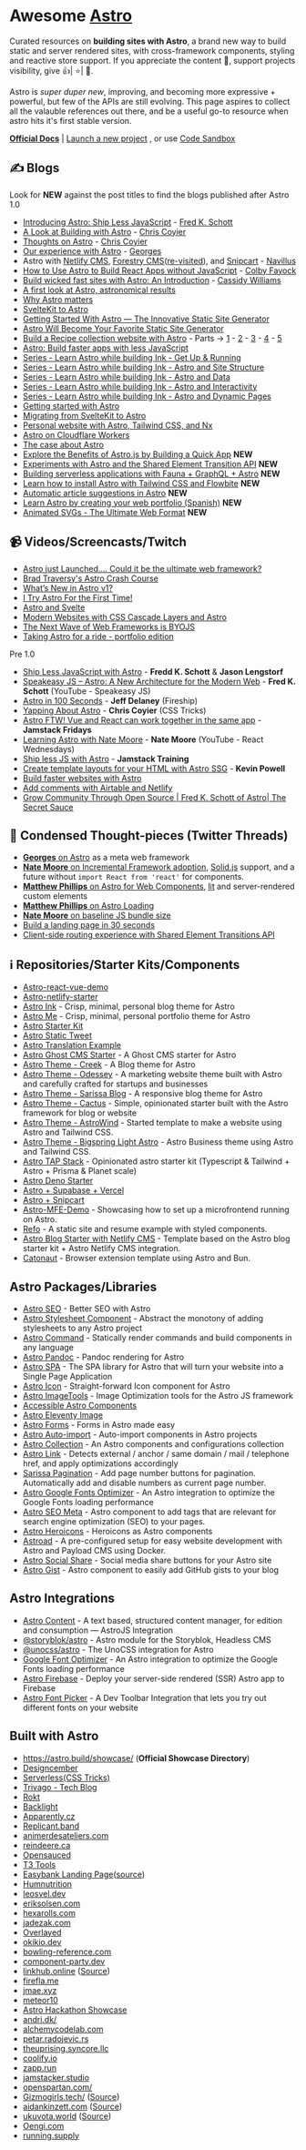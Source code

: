 # Awesome [Astro](https://twitter.com/astrodotbuild)
Curated resources on __building sites with Astro__, a brand new way to build static and server rendered sites, with cross-framework components, styling and reactive store support. If you appreciate the content 📖, support projects visibility, give 👍| ⭐| 👏.

Astro is _super duper new_, improving, and becoming more expressive + powerful, but few of the APIs are still evolving. This page aspires to collect all the valauble references out there, and be a useful go-to resource when astro hits it's first stable version.

__[Official Docs](https://docs.astro.build)__ | [Launch a new project](https://astro.new/) , or use [Code Sandbox](https://codesandbox.io/p/github/codesandbox/codesandbox-template-astro/main?file=%2FREADME.md)

## ✍️ Blogs
Look for __NEW__ against the post titles to find the blogs published after Astro 1.0
- [Introducing Astro: Ship Less JavaScript](https://astro.build/blog/introducing-astro) - [Fred K. Schott](https://twitter.com/FredKSchott)
- [A Look at Building with Astro](https://css-tricks.com/a-look-at-building-with-astro/) - [Chris Coyier](https://twitter.com/chriscoyier)
- [Thoughts on Astro](https://css-tricks.com/newsletter/255-thoughts-on-astro/) - [Chris Coyier](https://twitter.com/chriscoyier)
- [Our experience with Astro](https://divriots.com/blog/our-experience-with-astro/) - [Georges](https://twitter.com/georges_gomes)
- Astro with [Netlify CMS](https://navillus.dev/blog/astro-plus-netlify-cms), [Forestry CMS](https://navillus.dev/blog/astro-plus-forestry)([re-visited](https://navillus.dev/blog/astro-plus-forestry-revisited)), and [Snipcart](https://navillus.dev/blog/astro-plus-snipcart) - [Navillus](https://navillus.dev/)
- [How to Use Astro to Build React Apps without JavaScript](https://spacejelly.dev/posts/how-to-use-astro-to-build-react-apps-without-javascript/) - [Colby Fayock](https://twitter.com/colbyfayock)
- [Build wicked fast sites with Astro: An Introduction](https://www.netlify.com/blog/2021/07/08/build-wicked-fast-sites-with-astro-an-introduction/) - [Cassidy Williams](https://twitter.com/cassidoo)
- [A first look at Astro, astronomical results](https://daily-dev-tips.com/posts/a-first-look-at-astra-astronomical-results/)
- [Why Astro matters](https://dev.to/endymion1818/why-astro-matters-55nj)
- [SvelteKit to Astro](https://navillus.dev/blog/converting-navillus-to-astro)
- [Getting Started With Astro — The Innovative Static Site Generator](https://javascript.plainenglish.io/astro-cec429f049d)
- [Astro Will Become Your Favorite Static Site Generator](https://javascript.plainenglish.io/astro-906b03f63ab8)
- [Build a Recipe collection website with Astro](https://daily-dev-tips.com/posts/astro-recipe-collection-website-part-1-setup-collections) - Parts &rarr; [1](https://daily-dev-tips.com/posts/astro-recipe-collection-website-part-1-setup-collections/) - [2](https://daily-dev-tips.com/posts/astro-recipe-collection-website-part-2-homepage-rendering/) - [3](https://daily-dev-tips.com/posts/astro-recipe-collection-website-part-3-category-filter-pages/) - [4](https://daily-dev-tips.com/posts/astro-recipe-collection-website-part-4-styling-the-website/) - [5](https://daily-dev-tips.com/posts/astro-recipe-collection-website-part-5-hosting-on-netlify/)
- [Astro: Build faster apps with less JavaScript](https://blog.logrocket.com/astro-build-faster-apps-less-javascript/)
- [Series - Learn Astro while building Ink - Get Up & Running](https://aalam.in/blog/astro-get-up-and-running) 
- [Series - Learn Astro while building Ink - Astro and Site Structure](https://aalam.in/blog/astro-and-site-strcuture) 
- [Series - Learn Astro while building Ink - Astro and Data](https://aalam.in/blog/astro-and-data) 
- [Series - Learn Astro while building Ink - Astro and Interactivity](https://aalam.in/blog/astro-and-interactivity) 
- [Series - Learn Astro while building Ink - Astro and Dynamic Pages](https://aalam.in/blog/astro-and-dynamic-pages)
- [Getting started with Astro](https://rodneylab.com/getting-started-astro/)
- [Migrating from SvelteKit to Astro](https://byteofdev.com/posts/sveltekit-to-astro/)
- [Personal website with Astro, Tailwind CSS, and Nx](https://leosvel.dev/blog/creating-my-personal-website-with-astro-tailwindcss-and-nx/)
- [Astro on Cloudflare Workers](https://dev.to/thepassle/astro-on-cloudflare-workers-2ng7)
- [The case about Astro](https://okupter.com/blog/the-case-about-astro/)
- [Explore the Benefits of Astro.js by Building a Quick App](https://prismic.io/blog/astro-js-tutorial) __NEW__
- [Experiments with Astro and the Shared Element Transition API](https://www.maxiferreira.com/blog/astro-page-transitions/) __NEW__
- [Building serverless applications with Fauna + GraphQL + Astro](https://bholmes.dev/blog/serverless-apps-fauna-gql-astro/) __NEW__
- [Learn how to install Astro with Tailwind CSS and Flowbite](https://flowbite.com/docs/getting-started/astro/) __NEW__
- [Automatic article suggestions in Astro](https://www.nmattia.com/posts/2023-02-25-astro-suggestions/) __NEW__
- [Learn Astro by creating your web portfolio (Spanish)](https://www.webreactiva.com/bootcamp/astro) __NEW__
- [Animated SVGs - The Ultimate Web Format](https://aminoffz.github.io/blog/blog/animated-svgs/) __NEW__


## 📹 Videos/Screencasts/Twitch
- [Astro just Launched.... Could it be the ultimate web framework?](https://www.youtube.com/watch?v=gxBkghlglTg)
- [Brad Traversy's Astro Crash Course](https://www.youtube.com/watch?v=Oi9z5gfIHJs)
- [What’s New in Astro v1?](https://www.learnwithjason.dev/what-s-new-in-astro-v1)
- [I Try Astro For the First Time!](https://www.youtube.com/watch?v=2H9T1-H5V3M)
- [Astro and Svelte](https://www.youtube.com/watch?v=iYKKg-50Gm4)
- [Modern Websites with CSS Cascade Layers and Astro](https://www.twitch.tv/videos/1563918235)
- [The Next Wave of Web Frameworks is BYOJS](https://portal.gitnation.org/contents/the-next-wave-of-web-frameworks-is-byojs)
- [Taking Astro for a ride - portfolio edition](https://www.youtube.com/watch?v=QkY_rZpjEew)

Pre 1.0
- [Ship Less JavaScript with Astro](https://www.learnwithjason.dev/ship-less-javascript-with-astro) - __Fredd K. Schott__ & __Jason Lengstorf__
- [Speakeasy JS – Astro: A New Architecture for the Modern Web](https://www.youtube.com/watch?v=mgkwZqVkrwo) - __Fred K. Schott__ (YouTube - Speakeasy JS)
- [Astro in 100 Seconds](https://www.youtube.com/watch?v=dsTXcSeAZq8) - __Jeff Delaney__ (Fireship)
- [Yapping About Astro](https://www.youtube.com/watch?v=3jPaidbpUIA) - __Chris Coyier__ (CSS Tricks)
- [Astro FTW! Vue and React can work together in the same app](https://www.youtube.com/watch?v=sUrxtZA2sA0) - __Jamstack Fridays__
- [Learning Astro with Nate Moore](https://www.youtube.com/watch?v=def9EgQzRUw) - __Nate Moore__ (YouTube - React Wednesdays)
- [Ship less JS with Astro](https://courses.jamstack.training/p/ship-less-javascript-with-astro) - __Jamstack Training__
- [Create template layouts for your HTML with Astro SSG](https://www.youtube.com/watch?v=o7iQAF2EvUU) - __Kevin Powell__
- [Build faster websites with Astro](https://www.youtube.com/watch?v=x3hiyWikdrE)
- [Add comments with Airtable and Netlify](https://www.youtube.com/watch?v=IEpP05XSwWE)
- [Grow Community Through Open Source | Fred K. Schott of Astro| The Secret Sauce](https://www.youtube.com/watch?v=IjujjSU_cOA)

## 🧶 Condensed Thought-pieces (Twitter Threads)
- [__Georges__ on Astro](https://twitter.com/georges_gomes/status/1380801812656226304) as a meta web framework
- [__Nate Moore__ on Incremental Framework adoption](https://twitter.com/astrodotbuild/status/1414283562795208707), [Solid.js](https://www.solidjs.com/) support, and a future without `import React from 'react'` for components.
- [__Matthew Phillips__ on Astro for Web Components](https://twitter.com/matthewcp/status/1411050609105637377), [lit](https://twitter.com/matthewcp/status/1407826230129332228) and server-rendered custom elements
- [__Matthew Phillips__ on Astro Loading](https://twitter.com/matthewcp/status/1414957982652243970)
- [__Nate Moore__ on baseline JS bundle size](https://twitter.com/n_moore/status/1415067187446960129)
- [Build a landing page in 30 seconds](https://twitter.com/astrodotbuild/status/1565438744500502528)
- [Client-side routing experience with Shared Element Transitions API](https://twitter.com/charca/status/1562933467104440321)


## ℹ️ Repositories/Starter Kits/Components
- [Astro-react-vue-demo](https://github.com/cassidoo/astro-react-vue-demo)
- [Astro-netlify-starter](https://github.com/cassidoo/astro-netlify-starter)
- [Astro Ink](https://github.com/one-aalam/astro-ink) - Crisp, minimal, personal blog theme for Astro
- [Astro Me](https://github.com/one-aalam/astro-me) - Crisp, minimal, personal portfolio theme for Astro
- [Astro Starter Kit](https://github.com/one-aalam/astro-starter-kit)
- [Astro Static Tweet](https://github.com/rebelchris/astro-static-tweet)
- [Astro Translation Example](https://github.com/tylergaw/astro-example-i18next)
- [Astro Ghost CMS Starter](https://github.com/PhilDL/astro-starter-ghost) - A Ghost CMS starter for Astro
- [Astro Theme - Creek](https://github.com/robertguss/Astro-Theme-Creek) - A Blog theme for Astro
- [Astro Theme - Odessey](https://github.com/littlesticksdev/odyssey-theme) - A marketing website theme built with Astro and carefully crafted for startups and businesses
- [Astro Theme - Sarissa Blog](https://github.com/iozcelik/SarissaBlogAstroStarter) - A responsive blog theme for Astro
- [Astro Theme - Cactus](https://github.com/chrismwilliams/astro-theme-cactus) - Simple, opinionated starter built with the Astro framework for blog or website
- [Astro Theme - AstroWind](https://github.com/onwidget/astrowind) - Started template to make a website using Astro and Tailwind CSS.
- [Astro Theme - Bigspring Light Astro](https://statichunt.com/themes/astro-bigspring-light) - Astro Business theme using Astro and Tailwind CSS.
- [Astro TAP Stack](https://github.com/codiume/the-tap-stack) - Opinionated astro starter kit (Typescript & Tailwind + Astro + Prisma & Planet scale)
- [Astro Deno Starter](https://github.com/reggi/astro-deno-starter)
- [Astro + Supabase + Vercel](https://github.com/magnuswahlstrand/astro-supabase-vercel)
- [Astro + Snipcart](https://github.com/lloydjatkinson/astro-snipcart)
- [Astro-MFE-Demo](https://github.com/itmaginationdemos/astro-multiframework-demo) - Showcasing how to set up a microfrontend running on Astro.
- [Refo](https://github.com/kireerik/refo) - A static site and resume example with styled components.
- [Astro Blog Starter with Netlify CMS](https://github.com/delucis/astro-netlify-cms-starter) - Template based on the Astro blog starter kit + Astro Netlify CMS integration.
- [Catonaut](https://github.com/AminoffZ/catonaut) - Browser extension template using Astro and Bun.

## Astro Packages/Libraries
- [Astro SEO](https://github.com/jonasmerlin/astro-seo) - Better SEO with Astro
- [Astro Stylesheet Component](https://www.npmjs.com/package/astro-stylesheet) - Abstract the monotony of adding stylesheets to any Astro project
- [Astro Command](https://www.npmjs.com/package/astro-command) - Statically render commands and build components in any language
- [Astro Pandoc](https://github.com/trashhalo/astro-pandoc) - Pandoc rendering for Astro
- [Astro SPA](https://www.npmjs.com/package/astro-spa) - The SPA library for Astro that will turn your website into a Single Page Application
- [Astro Icon](https://github.com/natemoo-re/astro-icon) - Straight-forward Icon component for Astro
- [Astro ImageTools](https://github.com/RafidMuhymin/astro-imagetools) - Image Optimization tools for the Astro JS framework
- [Accessible Astro Components](https://www.npmjs.com/package/accessible-astro-components)
- [Astro Eleventy Image](https://github.com/Princesseuh/astro-eleventy-img)
- [Astro Forms](https://github.com/jackmerrill/AstroForms) - Forms in Astro made easy
- [Astro Auto-import](https://github.com/delucis/astro-auto-import) - Auto-import components in Astro projects
- [Astro Collection](https://github.com/JulianCataldo/astro) - An Astro components and configurations collection
- [Astro Link](https://www.npmjs.com/package/astro-link) - Detects external / anchor / same domain / mail / telephone href, and apply optimizations accordingly
- [Sarissa Pagination](https://github.com/iozcelik/SarissaPagination) - Add page number buttons for pagination. Automatically add and disable numbers as current page number.
- [Astro Google Fonts Optimizer](https://github.com/sebholstein/astro-google-fonts-optimizer) - An Astro integration to optimize the Google Fonts loading performance
- [Astro SEO Meta](https://github.com/codiume/astro-seo-meta) - Astro component to add tags that are relevant for search engine optimization (SEO) to your pages.
- [Astro Heroicons](https://www.npmjs.com/package/astro-heroicons) - Heroicons as Astro components
- [Astroad](https://github.com/mooxl/astroad) - A pre-configured setup for easy website development with Astro and Payload CMS using Docker.
- [Astro Social Share](https://github.com/silent1mezzo/astro-social-share) - Social media share buttons for your Astro site
- [Astro Gist](https://github.com/kotosha-real/astro-gist) - Astro component to easily add GitHub gists to your blog

## Astro Integrations
- [Astro Content](https://github.com/JulianCataldo/astro-content) - A text based, structured content manager, for edition and consumption — AstroJS Integration
- [@storyblok/astro](https://github.com/storyblok/storyblok-astro) - Astro module for the Storyblok, Headless CMS
- [@unocss/astro](https://github.com/unocss/unocss/tree/main/packages/astro) - The UnoCSS integration for Astro
- [Google Font Optimizer](https://github.com/sebholstein/astro-google-fonts-optimizer) - An Astro integration to optimize the Google Fonts loading performance
- [Astro Firebase](https://github.com/thepassle/astro-firebase) - Deploy your server-side rendered (SSR) Astro app to Firebase
- [Astro Font Picker](https://github.com/randombits-dev/astro-font-picker) - A Dev Toolbar Integration that lets you try out different fonts on your website

## Built with Astro
- https://astro.build/showcase/ (__Official Showcase Directory__)
- [Designcember](https://designcember.com/#3rd)
- [Serverless(CSS Tricks)](https://serverless.css-tricks.com/)
- [Trivago - Tech Blog](https://tech.trivago.com/)
- [Rokt](https://www.rokt.com/)
- [Backlight](https://backlight.dev/)
- [Apparently.cz](https://apparently.cz)
- [Replicant.band](https://replicant.band/)
- [animerdesateliers.com](https://animerdesateliers.com/)
- [reindeere.ca](https://reindeere.ca/)
- [Opensauced](https://hot.opensauced.pizza/)
- [T3 Tools](https://t3.gg/)
- [Easybank Landing Page](https://markteekman.github.io/easybank-landing-page/)([source](https://github.com/markteekman/easybank-landing-page))
- [Humnutrition](https://www.humnutrition.com/)
- [leosvel.dev](https://leosvel.dev)
- [eriksolsen.com](https://eriksolsen.com/)
- [hexarolls.com](https://hexarolls.com/)
- [jadezak.com](https://jadezak.com/)
- [Overlayed](https://overlayed.dev)
- [okikio.dev](https://okikio.dev)
- [bowling-reference.com](https://bowling-reference.com)
- [component-party.dev](https://component-party.dev/)
- [linkhub.online](https://linkhub.online/) ([Source](https://twitter.com/lnkhub/status/1545522582211936256))
- [firefla.me](https://www.firefla.me/)
- [jmae.xyz](https://jmae.xyz/work/)
- [meteor10](https://meteor10.sachagreif.com/)
- [Astro Hackathon Showcase](https://hackathon-1-0-projects.vercel.app/)
- [andri.dk/](https://andri.dk/)
- [alchemycodelab.com](https://www.alchemycodelab.com/)
- [petar.radojevic.rs](https://petar.radojevic.rs/en)
- [theuprising.syncore.llc](https://theuprising.syncore.llc/)
- [coolify.io](https://coolify.io/)
- [zapp.run](https://zapp.run/)
- [jamstacker.studio](https://jamstacker.studio/)
- [openspartan.com/](https://www.openspartan.com)
- [Gizmogirls.tech/](https://www.gizmogirls.tech) ([Source](https://github.com/Elliotclyde/astro-gilmore-blog))
- [aidankinzett.com](https://aidankinzett.com) ([Source](https://github.com/aidankinzett/astro-blog))
- [ukuvota.world](https://ukuvota.world) ([Source](https://github.com/waotzi/ukuvota))
- [Oengi.com](https://oengi.com/)
- [running.supply](https://running.supply/)
